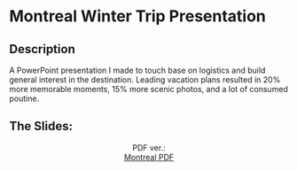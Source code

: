 <h1>Montreal Winter Trip Presentation</h1>


<h2>Description</h2>
A PowerPoint presentation I made to touch base on logistics and build general interest in the destination. Leading vacation plans resulted in 20% more memorable moments, 15% more scenic photos, and a lot of consumed poutine. 
<br />


<h2>The Slides:</h2>

<p align="center">
PDF ver.: <br/>
<a href="https://github.com/thethirdbirthday/montreal_presentation/blob/d36810a8316052ae41968348e4194ba611bc1718/images/Montreal_2024.pdf">Montreal PDF</a>
<br />
<br />

</p>

<!--
 ```diff
- text in red
+ text in green
! text in orange
# text in gray
@@ text in purple (and bold)@@
```
--!>
